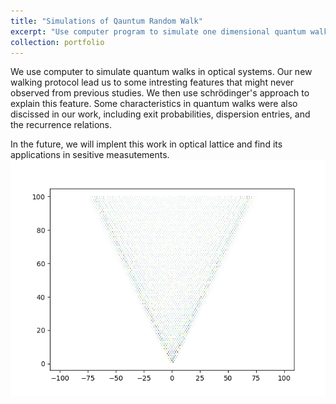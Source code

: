 ```yaml
---
title: "Simulations of Qauntum Random Walk"
excerpt: "Use computer program to simulate one dimensional quantum walks with various evolution strategies. The results ate meant to be the references to physical experiments.<br/><img src='/images/scattering.png'>"
collection: portfolio
---
```

We use computer to simulate quantum walks in optical systems. Our new walking protocol lead us to some intresting features that might never observed from previous studies. We then use schrödinger's approach to explain this feature. Some characteristics in quantum walks were also discissed in our work, including exit probabilities, dispersion entries, and the recurrence relations. 

In the future, we will implent this work in optical lattice and find its applications in sesitive measutements.
<br/><img src='/images/scattering.png'>